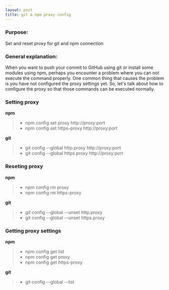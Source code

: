 ```yaml
---
layout: post
title: git & npm proxy config
---
```


### Purpose:

Set and reset proxy for git and npm connection

### General explanation:

When you want to push your commit to GitHub using git or install some modules using npm, perhaps you encounter a problem where you can not execute the command properly. One common thing that causes the problem is you have not configured the proxy settings yet. So, let's talk about how to configure the proxy so that those commands can be executed normally.

### Setting proxy

**npm**
> * npm config set proxy http://proxy:port
> * npm config set https-proxy http://proxy:port

**git**
> * git config --global http.proxy http://proxy:port
> * git config --global https.proxy http://proxy:port

### Reseting proxy

**npm**
> * npm config rm proxy
> * npm config rm https-proxy

**git**
> * git config --global --unset http.proxy
> * git config --global --unset https.proxy

### Getting proxy settings

**npm**
> * npm config get list
> * npm config get proxy
> * npm config get https-proxy

**git**
> * git config --global --list

 